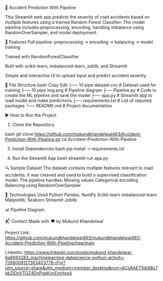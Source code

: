 🚧 Accident Prediction With Pipeline

This Streamlit web app predicts the severity of road accidents based on multiple features using a trained Random Forest Classifier. The model pipeline includes preprocessing, encoding, handling imbalance using RandomOverSampler, and model deployment.

📌 Features
Full pipeline: preprocessing → encoding → balancing → model training

Trained with RandomForestClassifier

Built with scikit-learn, imbalanced-learn, joblib, and Streamlit

Simple and interactive UI to upload input and predict accident severity

📁 File Structure
bash
Copy
Edit
├── 10 pipe dataset.csv         # Dataset used for training
├── 10 pipe img.png             # Pipeline diagram
├── Pipeline.py                 # Code to create the ML pipeline and save the model
├── app.py                      # Streamlit app to load model and make predictions
├── requirements.txt            # List of required packages
└── README.md                   # Project documentation

▶️ How to Run the Project

1. Clone the Repository

bash
git clone https://github.com/mukundkhandelwal463/Accident-Prediction-With-Pipeline.git
cd Accident-Prediction-With-Pipeline

3. Install Dependencies
bash
pip install -r requirements.txt

5. Run the Streamlit App
bash
streamlit run app.py

🔍 Sample Dataset
The dataset contains multiple features relevant to road accidents. It was cleaned and used to build a supervised classification model. The pipeline handles:
Missing values
Categorical encoding
Balancing using RandomOverSampler

🔧 Technologies Used
Python
Pandas, NumPy
Scikit-learn
imbalanced-learn
Matplotlib, Seaborn
Streamlit
Joblib

📊 Pipeline Diagram

📬 Contact
Made with ❤️ by Mukund Khandelwal

Project Link: https://github.com/mukundkhandelwal463/mukundkhandelwal463-Accident-Prediction-With-Pipeline/tree/main

Linkedin: https://www.linkedin.com/posts/mukund-khandelwal-6a8663283_machinelearning-datascience-python-activity-7356009127363403779-rFyr?utm_source=share&utm_medium=member_desktop&rcm=ACoAAET5diABs7bbZlDnVTGZ4DnPgeKxnEmHsgA


